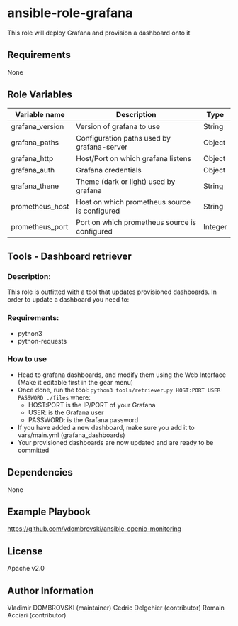 ansible-role-grafana
=========

This role will deploy Grafana and provision a dashboard onto it

Requirements
------------

None

Role Variables
--------------

| Variable name   | Description                                   | Type    |
| --------------- | --------------------------------------------- | ------- |
| grafana_version | Version of grafana to use                     | String  |
| grafana_paths   | Configuration paths used by grafana-server    | Object  |
| grafana_http    | Host/Port on which grafana listens            | Object  |
| grafana_auth    | Grafana credentials                           | Object  |
| grafana_thene   | Theme (dark or light) used by grafana         | String  |
| prometheus_host | Host on which prometheus source is configured | String  |
| prometheus_port | Port on which prometheus source is configured | Integer |


Tools - Dashboard retriever
-----

### Description:

This role is outfitted with a tool that updates provisioned dashboards. In order to update a dashboard you need to:

### Requirements:

- python3
- python-requests

### How to use

- Head to grafana dashboards, and modify them using the Web Interface (Make it editable first in the gear menu)
- Once done, run the tool: `python3 tools/retriever.py HOST:PORT USER PASSWORD ./files` where:
    - HOST:PORT is the IP/PORT of your Grafana
    - USER: is the Grafana user
    - PASSWORD: is the Grafana password
- If you have added a new dashboard, make sure you add it to vars/main.yml (grafana_dashboards)
- Your provisioned dashboards are now updated and are ready to be committed

Dependencies
------------

None

Example Playbook
----------------

https://github.com/vdombrovski/ansible-openio-monitoring

License
-------

Apache v2.0

Author Information
------------------

Vladimir DOMBROVSKI (maintainer)
Cedric Delgehier (contributor)
Romain Acciari (contributor)
